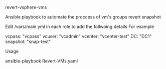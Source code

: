 revert-vsphere-vms

Ansible playbook to automate the proccess of vm's groups revert snapshot 

Edit /vars/main.yml in each role to add the follwoing details
For example

vcpass: "vcpass"
vcuser: "vcadmin"
vcenter: "vcenter-test" 
DC: "DC1"
snapshot: "snap-test"

Usage

ansible-playbook Revert-VMs.yaml

